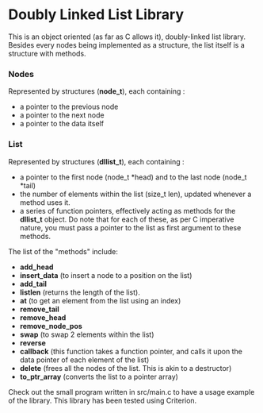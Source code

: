 # Doubly Linked List Library

This is an object oriented (as far as C allows it), doubly-linked list library. Besides every nodes being implemented as a structure, the list itself is a structure with methods.

### Nodes

Represented by structures (__node_t__), each containing :
- a pointer to the previous node
- a pointer to the next node
- a pointer to the data itself

### List

Represented by structures (__dllist_t__), each containing :
- a pointer to the first node (node_t *head) and to the last node (node_t *tail)
- the number of elements within the list (size_t len), updated whenever a method uses it.
- a series of function pointers, effectively acting as methods for the __dllist_t__ object.
Do note that for each of these, as per C imperative nature, you must pass a pointer to the list as first argument to these methods.

The list of the "methods" include:
-   __add_head__
-   __insert_data__ (to insert a node to a position on the list)
-   __add_tail__
-   __listlen__ (returns the length of the list).
-   __at__ (to get an element from the list using an index)
-   __remove_tail__
-   __remove_head__
-   __remove_node_pos__
-   __swap__ (to swap 2 elements within the list)
-   __reverse__
-   __callback__ (this function takes a function pointer, and calls it upon the data pointer of each element of the list)
-   __delete__ (frees all the nodes of the list. This is akin to a destructor)
-   __to_ptr_array__ (converts the list to a pointer array)

Check out the small program written in src/main.c to have a usage example of the library.
This library has been tested using Criterion.
